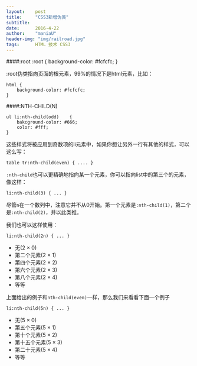 ```yaml
---
layout:    post
title:     "CSS3新增伪类"
subtitle:  
date:      2016-4-22
author:    "maniaU"
header-img: "img/railroad.jpg"
tags:      HTML 技术 CSS3
---
```


####:root
	:root {
		background-color: #fcfcfc;
	}

:root伪类指向页面的根元素，99%的情况下是html元素，比如：

	html {
		background-color: #fcfcfc;
	}

####:NTH-CHILD(N)

	ul li:nth-child(odd)	{
		bakcground-color: #666;
		color: #fff;
	}

这些样式将被应用到奇数项的li元素中，如果你想让另外一行有其他的样式，可以这么写：

	table tr:nth-child(even) { .... }

`:nth-child`也可以更精确地指向某一个元素，你可以指向list中的第三个的元素，像这样：

	li:nth-child(3) { ... }

尽管`n`在一个数列中，注意它并不从0开始。第一个元素是`:nth-child(1)`，第二个是`:nth-child(2)`，并以此类推。

我们也可以这样使用：

	li:nth-child(2n) { ... }

*  无(2 × 0)
*  第二个元素(2 × 1)
*  第四个元素(2 × 2)
*  第六个元素(2 × 3)
*  第八个元素(2 × 4)
*  等等

上面给出的例子和`nth-child(even)`一样，那么我们来看看下面一个例子

	li:nth-child(5n) { ... }

*  无(5 × 0)
*  第五个元素(5 × 1)
*  第十个元素(5 × 2)
*  第十五个元素(5 × 3)
*  第二十元素(5 × 4)
*  等等

